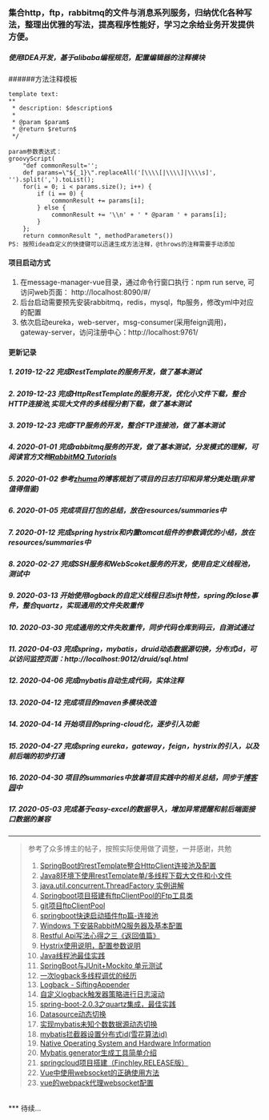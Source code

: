 ### 集合http，ftp，rabbitmq的文件与消息系列服务，归纳优化各种写法，整理出优雅的写法，提高程序性能好，学习之余给业务开发提供方便。
##### 使用IDEA开发，基于alibaba编程规范，配置编辑器的注释模块
######方法注释模板

````
template text:
**
 * description: $description$
 *
 * @param $param$
 * @return $return$
 */
 
param参数表达式：
groovyScript(
    "def commonResult=''; 
    def params=\"${_1}\".replaceAll('[\\\\[|\\\\]|\\\\s]', '').split(',').toList(); 
    for(i = 0; i < params.size(); i++) {
        if (i == 0) {
            commonResult += params[i];
        } else {
            commonResult += '\\n' + ' * @param ' + params[i];
        }
    }; 
    return commonResult ", methodParameters())
PS: 按照idea自定义的快捷键可以迅速生成方法注释，@throws的注释需要手动添加
````
#### 项目启动方式
1. 在message-manager-vue目录，通过命令行窗口执行：npm run serve, 可访问web页面： http://localhost:8090/#/
2. 后台启动需要预先安装rabbitmq，redis，mysql，ftp服务，修改yml中对应的配置
3. 依次启动eureka，web-server，msg-consumer(采用feign调用)，gateway-server，访问注册中心：http://localhost:9761/
#### 更新记录
##### 1. 2019-12-22 完成RestTemplate的服务开发，做了基本测试 
##### 2. 2019-12-23 完成HttpRestTemplate的服务开发，优化小文件下载，整合HTTP连接池,实现大文件的多线程分割下载，做了基本测试
##### 3. 2019-12-23 完成FTP服务的开发，整合FTP连接池，做了基本测试
##### 4. 2020-01-01 完成rabbitmq服务的开发，做了基本测试，分发模式的理解，可阅读官方文档[RabbitMQ Tutorials](https://www.rabbitmq.com/getstarted.html)
##### 5. 2020-01-02 参考[zhuma](https://github.com/zhumaer/zhuma)的博客规划了项目的日志打印和异常分类处理(非常值得借鉴)
##### 6. 2020-01-05 完成项目打包的总结，放在resources/summaries中
##### 7. 2020-01-12 完成spring hystrix和内置tomcat组件的参数调优的小结，放在resources/summaries中
##### 8. 2020-02-27 完成SSH服务和WebScoket服务的开发，使用自定义线程池，测试中
##### 9. 2020-03-13 开始使用logback的自定义线程日志sift特性，spring的close事件，整合quartz，实现通用的文件失败重传
##### 10. 2020-03-30 完成通用的文件失败重传，同步代码仓库到码云，自测试通过
##### 11. 2020-04-03 完成spring，mybatis，druid动态数据源切换，分布式id，可以访问监控页面：http://localhost:9012/druid/sql.html
##### 12. 2020-04-06 完成mybatis自动生成代码，实体注释
##### 13. 2020-04-12 完成项目的maven多模块改造
##### 14. 2020-04-14 开始项目的spring-cloud化，逐步引入功能
##### 15. 2020-04-27 完成spring eureka，gateway，feign，hystrix的引入，以及前后端的初步打通
##### 16. 2020-04-30 项目的summaries中放着项目实践中的相关总结，同步于[博客园](https://www.cnblogs.com/Hlingoes/)中
##### 17. 2020-05-03 完成基于easy-excel的数据导入，增加异常提醒和前后端面接口数据的兼容

---
> 参考了众多博主的帖子，按照实际使用做了调整，一并感谢，共勉
> 1. [SpringBoot的restTemplate整合HttpClient连接池及配置](https://blog.csdn.net/zzzgd_666/article/details/88858181)
> 2. [Java8环境下使用restTemplate单/多线程下载大文件和小文件](https://blog.csdn.net/zzzgd_666/article/details/88915818)
> 3. [java.util.concurrent.ThreadFactory 实例讲解](https://blog.csdn.net/zombres/article/details/80497515)
> 4. [Springboot项目搭建有ftpClientPool的Ftp工具类](https://blog.csdn.net/u011424653/article/details/78637725/)
> 5. [git项目ftpClientPool](https://github.com/jellyflu/ftpClientPool)
> 6. [springboot快速启动插件ftp篇-连接池](https://blog.csdn.net/qq_31463999/article/details/82761938)
> 7. [Windows 下安装RabbitMQ服务器及基本配置](https://www.cnblogs.com/vaiyanzi/p/9531607.html)
> 8. [Restful Api写法心得之三《返回值篇》](https://blog.csdn.net/aiyaya_/article/details/78209992)
> 9. [Hystrix使用说明，配置参数说明](https://blog.csdn.net/tongtong_use/article/details/78611225)
> 10. [Java线程池最佳实践](https://blog.csdn.net/wanghao112956/article/details/99292107)
> 11. [SpringBoot与JUnit+Mockito 单元测试](https://www.tianmaying.com/tutorial/JunitForSpringBoot)
> 12. [一次logback多线程调优的经历](https://segmentfault.com/a/1190000016204970?utm_source=tag-newest)
> 13. [Logback - SiftingAppender](https://blog.csdn.net/tmdcda/article/details/87616919)
> 14. [自定义logback触发器策略进行日志滚动](https://www.oschina.net/question/5189_7691)
> 15. [spring-boot-2.0.3之quartz集成，最佳实践](https://www.cnblogs.com/youzhibing/p/10208056.html)
> 16. [Datasource动态切换](https://blog.csdn.net/qq_32078397/article/details/54694047)
> 17. [实现mybatis未知个数数据源动态切换](https://blog.csdn.net/CSDNOFZHC/article/details/90903786)
> 18. [mybatis拦截器设置分布式id(雪花算法id)](https://blog.csdn.net/qq_40250122/article/details/101535884)
> 19. [Native Operating System and Hardware Information](https://github.com/oshi/oshi)
> 20. [Mybatis generator生成工具简单介绍](https://www.cnblogs.com/zhouguanglin/p/11239583.html)
> 21. [springcloud项目搭建（Finchley.RELEASE版）](https://blog.csdn.net/qq_37170583/article/details/80704904)
> 22. [Vue中使用websocket的正确使用方法](https://www.jianshu.com/p/9d8b2e42328c)
> 23. [vue的webpack代理websocket配置](https://blog.csdn.net/JimBo3693/article/details/100545053)
<br>
***
待续...